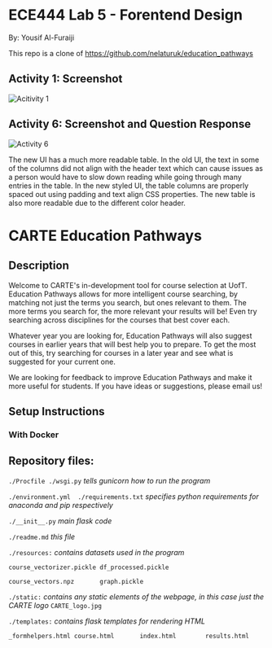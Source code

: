 # ECE444 Lab 5 - Forentend Design
By: Yousif Al-Furaiji

This repo is a clone of https://github.com/nelaturuk/education_pathways

## Activity 1: Screenshot
![Acitivity 1](https://user-images.githubusercontent.com/47069889/137664552-f37869af-6688-4565-9ce2-349f582410b1.png)

## Activity 6: Screenshot and Question Response
![Activity 6](https://user-images.githubusercontent.com/47069889/137664570-c10268a2-58e0-4f95-bcd6-e6e036c76ab1.png)

The new UI has a much more readable table. In the old UI, the text in some of the columns did not align with the header text which can cause issues as a person would have to slow down reading while going through many entries in the table. In the new styled UI, the table columns are properly spaced out using padding and text align CSS properties. The new table is also more readable due to the different color header.

# CARTE Education Pathways

## Description
Welcome to CARTE's in-development tool for course selection at UofT. Education Pathways allows for more intelligent course searching, by matching not just the terms you search, but ones relevant to them. The more terms you search for, the more relevant your results will be! Even try searching across disciplines for the courses that best cover each.

Whatever year you are looking for, Education Pathways will also suggest courses in earlier years that will best help you to prepare. To get the most out of this, try searching for courses in a later year and see what is suggested for your current one.

We are looking for feedback to improve Education Pathways and make it more useful for students. If you have ideas or suggestions, please email us!

## Setup Instructions

### With Docker



## Repository files:

`./Procfile ./wsgi.py` *tells gunicorn how to run the program*

`./environment.yml  ./requirements.txt` *specifies python requirements for anaconda and pip respectively*

`./__init__.py` *main flask code*

`./readme.md` *this file*

`./resources:` *contains datasets used in the program*

`course_vectorizer.pickle df_processed.pickle`

`course_vectors.npz       graph.pickle`

`./static:` *contains any static elements of the webpage, in this case just the CARTE logo*
`CARTE_logo.jpg`

`./templates:` *contains flask templates for rendering HTML*

`_formhelpers.html course.html       index.html        results.html`
